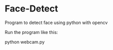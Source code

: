 # Face-Detect
 Program to detect face using python with opencv
 
 
Run the program like this:

python webcam.py

